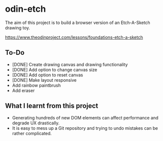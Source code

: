 # odin-etch

The aim of this project is to build a browser version of an Etch-A-Sketch drawing toy.

https://www.theodinproject.com/lessons/foundations-etch-a-sketch

## To-Do

- [DONE] Create drawing canvas and drawing functionality
- [DONE] Add option to change canvas size
- [DONE] Add option to reset canvas
- [DONE] Make layout responsive
- Add rainbow paintbrush
- Add eraser

## What I learnt from this project

- Generating hundreds of new DOM elements can affect performance and degrade UX drastically.
- It is easy to mess up a Git repository and trying to undo mistakes can be rather complicated.
